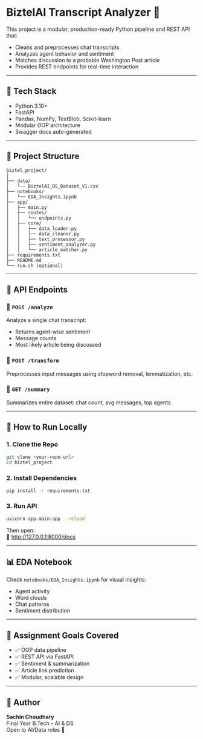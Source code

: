 
# BiztelAI Transcript Analyzer 🚀

This project is a modular, production-ready Python pipeline and REST API that:
- Cleans and preprocesses chat transcripts
- Analyzes agent behavior and sentiment
- Matches discussion to a probable Washington Post article
- Provides REST endpoints for real-time interaction

---

## 🔧 Tech Stack
- Python 3.10+
- FastAPI
- Pandas, NumPy, TextBlob, Scikit-learn
- Modular OOP architecture
- Swagger docs auto-generated

---

## 📁 Project Structure

```
biztel_project/
│
├── data/
│   └── BiztelAI_DS_Dataset_V1.csv
├── notebooks/
│   └── EDA_Insights.ipynb
├── app/
│   ├── main.py
│   ├── routes/
│   │   └── endpoints.py
│   ├── core/
│   │   ├── data_loader.py
│   │   ├── data_cleaner.py
│   │   ├── text_processor.py
│   │   ├── sentiment_analyzer.py
│   │   └── article_matcher.py
├── requirements.txt
├── README.md
└── run.sh (optional)
```

---

## 🚀 API Endpoints

### 📍 `POST /analyze`
Analyze a single chat transcript:
- Returns agent-wise sentiment
- Message counts
- Most likely article being discussed

### 📍 `POST /transform`
Preprocesses input messages using stopword removal, lemmatization, etc.

### 📍 `GET /summary`
Summarizes entire dataset: chat count, avg messages, top agents

---

## 🧪 How to Run Locally

### 1. Clone the Repo

```bash
git clone <your-repo-url>
cd biztel_project
```

### 2. Install Dependencies

```bash
pip install -r requirements.txt
```

### 3. Run API

```bash
uvicorn app.main:app --reload
```

Then open:  
📎 http://127.0.0.1:8000/docs

---

## 📊 EDA Notebook

Check `notebooks/EDA_Insights.ipynb` for visual insights:
- Agent activity
- Word clouds
- Chat patterns
- Sentiment distribution

---

## 📌 Assignment Goals Covered

- ✅ OOP data pipeline
- ✅ REST API via FastAPI
- ✅ Sentiment & summarization
- ✅ Article link prediction
- ✅ Modular, scalable design

---

## 🙌 Author

**Sachin Choudhary**  
Final Year B.Tech - AI & DS  
Open to AI/Data roles 🚀
